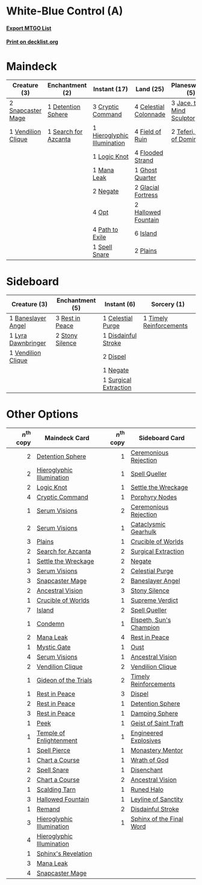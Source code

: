 # White-Blue Control (A)

#### [Export MTGO List](../collection/White-Blue%20Control%20(A)/White-Blue%20Control%20(A).txt)
#### [Print on decklist.org](http://decklist.org/?deckmain=1%09Ancestral%20Vision%0A4%09Celestial%20Colonnade%0A3%09Cryptic%20Command%0A1%09Detention%20Sphere%0A4%09Field%20of%20Ruin%0A4%09Flooded%20Strand%0A1%09Ghost%20Quarter%0A2%09Glacial%20Fortress%0A2%09Hallowed%20Fountain%0A1%09Hieroglyphic%20Illumination%0A6%09Island%0A3%09Jace,%20the%20Mind%20Sculptor%0A1%09Logic%20Knot%0A1%09Mana%20Leak%0A2%09Negate%0A4%09Opt%0A1%09Oust%0A4%09Path%20to%20Exile%0A2%09Plains%0A1%09Search%20for%20Azcanta%0A2%09Snapcaster%20Mage%0A1%09Spell%20Snare%0A1%09Supreme%20Verdict%0A2%09Teferi,%20Hero%20of%20Dominaria%0A4%09Terminus%0A1%09Timely%20Reinforcements%0A1%09Vendilion%20Clique&deckside=1%09Baneslayer%20Angel%0A1%09Celestial%20Purge%0A1%09Disdainful%20Stroke%0A2%09Dispel%0A1%09Lyra%20Dawnbringer%0A1%09Negate%0A3%09Rest%20in%20Peace%0A2%09Stony%20Silence%0A1%09Surgical%20Extraction%0A1%09Timely%20Reinforcements%0A1%09Vendilion%20Clique)
# Maindeck

|                                        Creature (3)                                         |                                        Enchantment (2)                                        |                                             Instant (17)                                             |                                           Land (25)                                            |                                           Planeswalker (5)                                           |                                           Sorcery (8)                                            |
|---------------------------------------------------------------------------------------------|-----------------------------------------------------------------------------------------------|------------------------------------------------------------------------------------------------------|------------------------------------------------------------------------------------------------|------------------------------------------------------------------------------------------------------|--------------------------------------------------------------------------------------------------|
|2 [Snapcaster Mage](http://gatherer.wizards.com/Pages/Card/Details.aspx?multiverseid=425875) |1 [Detention Sphere](http://gatherer.wizards.com/Pages/Card/Details.aspx?multiverseid=270356)  |3 [Cryptic Command](http://gatherer.wizards.com/Pages/Card/Details.aspx?multiverseid=370439)          |4 [Celestial Colonnade](http://gatherer.wizards.com/Pages/Card/Details.aspx?multiverseid=177545)|3 [Jace, the Mind Sculptor](http://gatherer.wizards.com/Pages/Card/Details.aspx?multiverseid=382979)  |1 [Ancestral Vision](http://gatherer.wizards.com/Pages/Card/Details.aspx?multiverseid=438608)     |
|1 [Vendilion Clique](http://gatherer.wizards.com/Pages/Card/Details.aspx?multiverseid=370390)|1 [Search for Azcanta](http://gatherer.wizards.com/Pages/Card/Details.aspx?multiverseid=435226)|1 [Hieroglyphic Illumination](http://gatherer.wizards.com/Pages/Card/Details.aspx?multiverseid=426759)|4 [Field of Ruin](http://gatherer.wizards.com/Pages/Card/Details.aspx?multiverseid=435415)      |2 [Teferi, Hero of Dominaria](http://gatherer.wizards.com/Pages/Card/Details.aspx?multiverseid=443095)|1 [Oust](http://gatherer.wizards.com/Pages/Card/Details.aspx?multiverseid=401649)                 |
|                                                                                             |                                                                                               |1 [Logic Knot](http://gatherer.wizards.com/Pages/Card/Details.aspx?multiverseid=370529)               |4 [Flooded Strand](http://gatherer.wizards.com/Pages/Card/Details.aspx?multiverseid=405098)     |                                                                                                      |1 [Supreme Verdict](http://gatherer.wizards.com/Pages/Card/Details.aspx?multiverseid=438776)      |
|                                                                                             |                                                                                               |1 [Mana Leak](http://gatherer.wizards.com/Pages/Card/Details.aspx?multiverseid=397773)                |1 [Ghost Quarter](http://gatherer.wizards.com/Pages/Card/Details.aspx?multiverseid=430470)      |                                                                                                      |4 [Terminus](http://gatherer.wizards.com/Pages/Card/Details.aspx?multiverseid=425851)             |
|                                                                                             |                                                                                               |2 [Negate](http://gatherer.wizards.com/Pages/Card/Details.aspx?multiverseid=447135)                   |2 [Glacial Fortress](http://gatherer.wizards.com/Pages/Card/Details.aspx?multiverseid=435416)   |                                                                                                      |1 [Timely Reinforcements](http://gatherer.wizards.com/Pages/Card/Details.aspx?multiverseid=220074)|
|                                                                                             |                                                                                               |4 [Opt](http://gatherer.wizards.com/Pages/Card/Details.aspx?multiverseid=435217)                      |2 [Hallowed Fountain](http://gatherer.wizards.com/Pages/Card/Details.aspx?multiverseid=405100)  |                                                                                                      |                                                                                                  |
|                                                                                             |                                                                                               |4 [Path to Exile](http://gatherer.wizards.com/Pages/Card/Details.aspx?multiverseid=370408)            |6 [Island](http://gatherer.wizards.com/Pages/Card/Details.aspx?multiverseid=439602)             |                                                                                                      |                                                                                                  |
|                                                                                             |                                                                                               |1 [Spell Snare](http://gatherer.wizards.com/Pages/Card/Details.aspx?multiverseid=370447)              |2 [Plains](http://gatherer.wizards.com/Pages/Card/Details.aspx?multiverseid=439601)             |                                                                                                      |                                                                                                  |


# Sideboard

|                                        Creature (3)                                         |                                     Enchantment (5)                                      |                                          Instant (6)                                           |                                           Sorcery (1)                                            |
|---------------------------------------------------------------------------------------------|------------------------------------------------------------------------------------------|------------------------------------------------------------------------------------------------|--------------------------------------------------------------------------------------------------|
|1 [Baneslayer Angel](http://gatherer.wizards.com/Pages/Card/Details.aspx?multiverseid=401633)|3 [Rest in Peace](http://gatherer.wizards.com/Pages/Card/Details.aspx?multiverseid=442021)|1 [Celestial Purge](http://gatherer.wizards.com/Pages/Card/Details.aspx?multiverseid=397699)    |1 [Timely Reinforcements](http://gatherer.wizards.com/Pages/Card/Details.aspx?multiverseid=220074)|
|1 [Lyra Dawnbringer](http://gatherer.wizards.com/Pages/Card/Details.aspx?multiverseid=442914)|2 [Stony Silence](http://gatherer.wizards.com/Pages/Card/Details.aspx?multiverseid=425850)|1 [Disdainful Stroke](http://gatherer.wizards.com/Pages/Card/Details.aspx?multiverseid=446776)  |                                                                                                  |
|1 [Vendilion Clique](http://gatherer.wizards.com/Pages/Card/Details.aspx?multiverseid=370390)|                                                                                          |2 [Dispel](http://gatherer.wizards.com/Pages/Card/Details.aspx?multiverseid=201562)             |                                                                                                  |
|                                                                                             |                                                                                          |1 [Negate](http://gatherer.wizards.com/Pages/Card/Details.aspx?multiverseid=447135)             |                                                                                                  |
|                                                                                             |                                                                                          |1 [Surgical Extraction](http://gatherer.wizards.com/Pages/Card/Details.aspx?multiverseid=397706)|                                                                                                  |


# Other Options

|*n*<sup>th</sup> copy|                                           Maindeck Card                                            |*n*<sup>th</sup> copy|                                          Sideboard Card                                           |
|--------------------:|----------------------------------------------------------------------------------------------------|--------------------:|---------------------------------------------------------------------------------------------------|
|                    2|[Detention Sphere](http://gatherer.wizards.com/Pages/Card/Details.aspx?multiverseid=270356)         |                    1|[Ceremonious Rejection](http://gatherer.wizards.com/Pages/Card/Details.aspx?multiverseid=417613)   |
|                    2|[Hieroglyphic Illumination](http://gatherer.wizards.com/Pages/Card/Details.aspx?multiverseid=426759)|                    1|[Spell Queller](http://gatherer.wizards.com/Pages/Card/Details.aspx?multiverseid=414494)           |
|                    2|[Logic Knot](http://gatherer.wizards.com/Pages/Card/Details.aspx?multiverseid=370529)               |                    1|[Settle the Wreckage](http://gatherer.wizards.com/Pages/Card/Details.aspx?multiverseid=435186)     |
|                    4|[Cryptic Command](http://gatherer.wizards.com/Pages/Card/Details.aspx?multiverseid=370439)          |                    1|[Porphyry Nodes](http://gatherer.wizards.com/Pages/Card/Details.aspx?multiverseid=124470)          |
|                    1|[Serum Visions](http://gatherer.wizards.com/Pages/Card/Details.aspx?multiverseid=425874)            |                    2|[Ceremonious Rejection](http://gatherer.wizards.com/Pages/Card/Details.aspx?multiverseid=417613)   |
|                    2|[Serum Visions](http://gatherer.wizards.com/Pages/Card/Details.aspx?multiverseid=425874)            |                    1|[Cataclysmic Gearhulk](http://gatherer.wizards.com/Pages/Card/Details.aspx?multiverseid=420588)    |
|                    3|[Plains](http://gatherer.wizards.com/Pages/Card/Details.aspx?multiverseid=439601)                   |                    1|[Crucible of Worlds](http://gatherer.wizards.com/Pages/Card/Details.aspx?multiverseid=420598)      |
|                    2|[Search for Azcanta](http://gatherer.wizards.com/Pages/Card/Details.aspx?multiverseid=435226)       |                    2|[Surgical Extraction](http://gatherer.wizards.com/Pages/Card/Details.aspx?multiverseid=397706)     |
|                    1|[Settle the Wreckage](http://gatherer.wizards.com/Pages/Card/Details.aspx?multiverseid=435186)      |                    2|[Negate](http://gatherer.wizards.com/Pages/Card/Details.aspx?multiverseid=447135)                  |
|                    3|[Serum Visions](http://gatherer.wizards.com/Pages/Card/Details.aspx?multiverseid=425874)            |                    2|[Celestial Purge](http://gatherer.wizards.com/Pages/Card/Details.aspx?multiverseid=397699)         |
|                    3|[Snapcaster Mage](http://gatherer.wizards.com/Pages/Card/Details.aspx?multiverseid=425875)          |                    2|[Baneslayer Angel](http://gatherer.wizards.com/Pages/Card/Details.aspx?multiverseid=401633)        |
|                    2|[Ancestral Vision](http://gatherer.wizards.com/Pages/Card/Details.aspx?multiverseid=438608)         |                    3|[Stony Silence](http://gatherer.wizards.com/Pages/Card/Details.aspx?multiverseid=425850)           |
|                    1|[Crucible of Worlds](http://gatherer.wizards.com/Pages/Card/Details.aspx?multiverseid=420598)       |                    1|[Supreme Verdict](http://gatherer.wizards.com/Pages/Card/Details.aspx?multiverseid=438776)         |
|                    7|[Island](http://gatherer.wizards.com/Pages/Card/Details.aspx?multiverseid=439602)                   |                    2|[Spell Queller](http://gatherer.wizards.com/Pages/Card/Details.aspx?multiverseid=414494)           |
|                    1|[Condemn](http://gatherer.wizards.com/Pages/Card/Details.aspx?multiverseid=373407)                  |                    1|[Elspeth, Sun's Champion](http://gatherer.wizards.com/Pages/Card/Details.aspx?multiverseid=394361) |
|                    2|[Mana Leak](http://gatherer.wizards.com/Pages/Card/Details.aspx?multiverseid=397773)                |                    4|[Rest in Peace](http://gatherer.wizards.com/Pages/Card/Details.aspx?multiverseid=442021)           |
|                    1|[Mystic Gate](http://gatherer.wizards.com/Pages/Card/Details.aspx?multiverseid=409557)              |                    1|[Oust](http://gatherer.wizards.com/Pages/Card/Details.aspx?multiverseid=401649)                    |
|                    4|[Serum Visions](http://gatherer.wizards.com/Pages/Card/Details.aspx?multiverseid=425874)            |                    1|[Ancestral Vision](http://gatherer.wizards.com/Pages/Card/Details.aspx?multiverseid=438608)        |
|                    2|[Vendilion Clique](http://gatherer.wizards.com/Pages/Card/Details.aspx?multiverseid=370390)         |                    2|[Vendilion Clique](http://gatherer.wizards.com/Pages/Card/Details.aspx?multiverseid=370390)        |
|                    1|[Gideon of the Trials](http://gatherer.wizards.com/Pages/Card/Details.aspx?multiverseid=426716)     |                    2|[Timely Reinforcements](http://gatherer.wizards.com/Pages/Card/Details.aspx?multiverseid=220074)   |
|                    1|[Rest in Peace](http://gatherer.wizards.com/Pages/Card/Details.aspx?multiverseid=442021)            |                    3|[Dispel](http://gatherer.wizards.com/Pages/Card/Details.aspx?multiverseid=201562)                  |
|                    2|[Rest in Peace](http://gatherer.wizards.com/Pages/Card/Details.aspx?multiverseid=442021)            |                    1|[Detention Sphere](http://gatherer.wizards.com/Pages/Card/Details.aspx?multiverseid=270356)        |
|                    3|[Rest in Peace](http://gatherer.wizards.com/Pages/Card/Details.aspx?multiverseid=442021)            |                    1|[Damping Sphere](http://gatherer.wizards.com/Pages/Card/Details.aspx?multiverseid=443101)          |
|                    1|[Peek](http://gatherer.wizards.com/Pages/Card/Details.aspx?multiverseid=30686)                      |                    1|[Geist of Saint Traft](http://gatherer.wizards.com/Pages/Card/Details.aspx?multiverseid=409577)    |
|                    1|[Temple of Enlightenment](http://gatherer.wizards.com/Pages/Card/Details.aspx?multiverseid=378535)  |                    1|[Engineered Explosives](http://gatherer.wizards.com/Pages/Card/Details.aspx?multiverseid=370549)   |
|                    1|[Spell Pierce](http://gatherer.wizards.com/Pages/Card/Details.aspx?multiverseid=425876)             |                    1|[Monastery Mentor](http://gatherer.wizards.com/Pages/Card/Details.aspx?multiverseid=391883)        |
|                    1|[Chart a Course](http://gatherer.wizards.com/Pages/Card/Details.aspx?multiverseid=435200)           |                    1|[Wrath of God](http://gatherer.wizards.com/Pages/Card/Details.aspx?multiverseid=4408)              |
|                    2|[Spell Snare](http://gatherer.wizards.com/Pages/Card/Details.aspx?multiverseid=370447)              |                    1|[Disenchant](http://gatherer.wizards.com/Pages/Card/Details.aspx?multiverseid=201162)              |
|                    2|[Chart a Course](http://gatherer.wizards.com/Pages/Card/Details.aspx?multiverseid=435200)           |                    2|[Ancestral Vision](http://gatherer.wizards.com/Pages/Card/Details.aspx?multiverseid=438608)        |
|                    1|[Scalding Tarn](http://gatherer.wizards.com/Pages/Card/Details.aspx?multiverseid=426069)            |                    1|[Runed Halo](http://gatherer.wizards.com/Pages/Card/Details.aspx?multiverseid=154005)              |
|                    3|[Hallowed Fountain](http://gatherer.wizards.com/Pages/Card/Details.aspx?multiverseid=405100)        |                    1|[Leyline of Sanctity](http://gatherer.wizards.com/Pages/Card/Details.aspx?multiverseid=397677)     |
|                    1|[Remand](http://gatherer.wizards.com/Pages/Card/Details.aspx?multiverseid=397881)                   |                    2|[Disdainful Stroke](http://gatherer.wizards.com/Pages/Card/Details.aspx?multiverseid=446776)       |
|                    3|[Hieroglyphic Illumination](http://gatherer.wizards.com/Pages/Card/Details.aspx?multiverseid=426759)|                    1|[Sphinx of the Final Word](http://gatherer.wizards.com/Pages/Card/Details.aspx?multiverseid=407573)|
|                    4|[Hieroglyphic Illumination](http://gatherer.wizards.com/Pages/Card/Details.aspx?multiverseid=426759)|                     |                                                                                                   |
|                    1|[Sphinx's Revelation](http://gatherer.wizards.com/Pages/Card/Details.aspx?multiverseid=426012)      |                     |                                                                                                   |
|                    3|[Mana Leak](http://gatherer.wizards.com/Pages/Card/Details.aspx?multiverseid=397773)                |                     |                                                                                                   |
|                    4|[Snapcaster Mage](http://gatherer.wizards.com/Pages/Card/Details.aspx?multiverseid=425875)          |                     |                                                                                                   |

